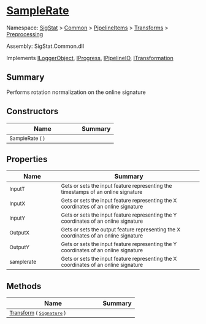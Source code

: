# [SampleRate](./SampleRate.md)

Namespace: [SigStat]() > [Common](./../../../README.md) > [PipelineItems]() > [Transforms]() > [Preprocessing](./README.md)

Assembly: SigStat.Common.dll

Implements [ILoggerObject](./../../../ILoggerObject.md), [IProgress](./../../../Helpers/IProgress.md), [IPipelineIO](./../../../Pipeline/IPipelineIO.md), [ITransformation](./../../../ITransformation.md)

## Summary
Performs rotation normalization on the online signature

## Constructors

| Name | Summary | 
| --- | --- | 
| <sub>SampleRate (  )</sub><img width=80>| <sub></sub>| <br>


## Properties

| Name | Summary | 
| --- | --- | 
| <sub>InputT</sub><img width=80>| <sub>Gets or sets the input feature representing the timestamps of an online signature</sub>| <br>
| <sub>InputX</sub><img width=80>| <sub>Gets or sets the input feature representing the X coordinates of an online signature</sub>| <br>
| <sub>InputY</sub><img width=80>| <sub>Gets or sets the input feature representing the Y coordinates of an online signature</sub>| <br>
| <sub>OutputX</sub><img width=80>| <sub>Gets or sets the output feature representing the X coordinates of an online signature</sub>| <br>
| <sub>OutputY</sub><img width=80>| <sub>Gets or sets the input feature representing the Y coordinates of an online signature</sub>| <br>
| <sub>samplerate</sub><img width=80>| <sub>Gets or sets the input feature representing the X coordinates of an online signature</sub>| <br>


## Methods

| Name | Summary | 
| --- | --- | 
| <sub>[Transform](./Methods/SampleRate-100663845.md) ( [`Signature`](./../../../Signature.md) )</sub><img width=80>| <sub></sub>| <br>


